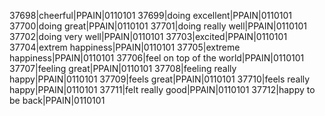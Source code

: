 
37698|cheerful|PPAIN|0110101
37699|doing excellent|PPAIN|0110101
37700|doing great|PPAIN|0110101
37701|doing really well|PPAIN|0110101
37702|doing very well|PPAIN|0110101
37703|excited|PPAIN|0110101
37704|extrem happiness|PPAIN|0110101
37705|extreme happiness|PPAIN|0110101
37706|feel on top of the world|PPAIN|0110101
37707|feeling great|PPAIN|0110101
37708|feeling really happy|PPAIN|0110101
37709|feels great|PPAIN|0110101
37710|feels really happy|PPAIN|0110101
37711|felt really good|PPAIN|0110101
37712|happy to be back|PPAIN|0110101